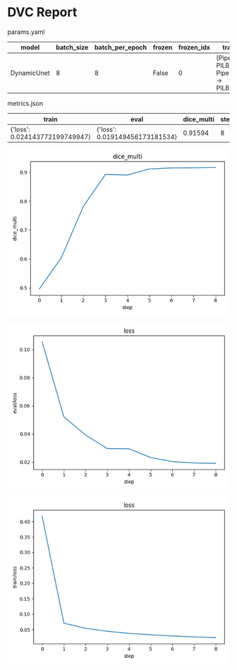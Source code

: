 # DVC Report

params.yaml

| model       |   batch_size |   batch_per_epoch | frozen   |   frozen_idx | transforms                                                      |
|-------------|--------------|-------------------|----------|--------------|-----------------------------------------------------------------|
| DynamicUnet |            8 |                 8 | False    |            0 | [Pipeline: PILBase.create, Pipeline: partial -> PILBase.create] |

metrics.json

| train                          | eval                           |   dice_multi |   step |
|--------------------------------|--------------------------------|--------------|--------|
| {'loss': 0.024143772199749947} | {'loss': 0.019149456173181534} |      0.91594 |      8 |

![static/dice_multi](static/dice_multi.png)

![static/eval/loss](static/eval/loss.png)

![static/train/loss](static/train/loss.png)
